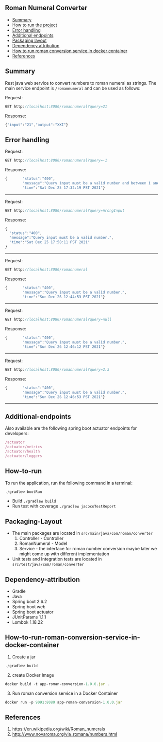 ## Roman Numeral Converter

* [Summary](#Summary)
* [How to run the project](#How-to-run)
* [Error handling](#Error-handling)
* [Additional endpoints](#Additional-endpoints)
* [Packaging layout](#Packaging-layout)
* [Dependency attribution](#Dependency-attribution)
* [How to run roman conversion service in docker container](#How-to-run-roman-conversion-service-in-docker-container)
* [References](#References)

## Summary
Rest java web service to convert numbers to roman numeral as strings. The main service endpoint is `/romannumeral` and can be used as follows:

Request:
```js
GET http://localhost:8080/romannumeral?query=21
```
Response:
```js
{"input":"21","output":"XXI"}
```

## Error handling
Request:
```js
GET http://localhost:8080/romannumeral?query=-1
```
Response:
```js
{       "status":"400",
        "message":"Query input must be a valid number and between 1 and 3999",
        "time":"Sat Dec 25 17:32:19 PST 2021"}
```
---
Request:
```js
GET http://localhost:8080/romannumeral?query=WrongInput
```
Response:
```js
{
  "status":"400", 
  "message":"Query input must be a valid number.", 
  "time":"Sat Dec 25 17:58:11 PST 2021"
}
```
---
Request:
```js
GET http://localhost:8080/romannumeral
```
Response:
```js
{       "status":"400",
        "message":"Query input must be a valid number.",
        "time":"Sun Dec 26 12:44:53 PST 2021"}
```
---
Request:
```js
GET http://localhost:8080/romannumeral?query=null
```
Response:
```js
{       "status":"400",
        "message":"Query input must be a valid number.",
        "time":"Sun Dec 26 12:46:12 PST 2021"}
```
---
Request:
```js
GET http://localhost:8080/romannumeral?query=2.3
```
Response:
```js
{       "status":"400",
        "message":"Query input must be a valid number.",
        "time":"Sun Dec 26 12:46:53 PST 2021"}
```
---
## Additional-endpoints
Also available are the following spring boot actuator endpoints for developers:
```js
/actuator
/actuator/metrics
/actuator/health
/actuator/loggers
```
## How-to-run
To run the application, run the following command in a terminal:
```js
./gradlew bootRun
```
* Build `./gradlew build`
* Run test with coverage `./gradlew jacocoTestReport`
## Packaging-Layout
* The main packages are located in `src/main/java/com/roman/converter`
    1. Controller - Controller
    2. RomanNumeral - Model
    3. Service -  the interface for roman number conversion maybe later we might come up with different implementation
* Unit tests and Integration tests are located in `src/test/java/com/roman/converter`

## Dependency-attribution  
* Gradle
* Java
* Spring boot 2.6.2
* Spring boot web
* Spring boot actuator
* JUnitParams 1.1.1
* Lombok 1.18.22

## How-to-run-roman-conversion-service-in-docker-container
1. Create a jar
```js
./gradlew build
```
2. create Docker Image
```js
docker build -t app-roman-conversion-1.0.0.jar .
```
3. Run roman conversion service in a Docker Container
```js
docker run -p 9091:8080 app-roman-conversion-1.0.0.jar
```


## References
1. https://en.wikipedia.org/wiki/Roman_numerals
2. http://www.novaroma.org/via_romana/numbers.html

